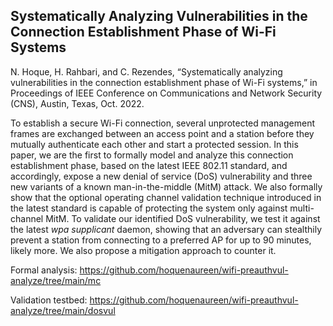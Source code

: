 ## Systematically Analyzing Vulnerabilities in the Connection Establishment Phase of Wi-Fi Systems

N. Hoque, H. Rahbari, and C. Rezendes, “Systematically analyzing vulnerabilities in the connection establishment phase of Wi-Fi systems,” in Proceedings of IEEE Conference on Communications and Network Security (CNS), Austin, Texas, Oct. 2022.


To establish a secure Wi-Fi connection, several unprotected management frames are exchanged between an access point and a station before they mutually authenticate each other and start a protected session. In this paper, we are the first to formally model and analyze this connection establishment phase, based on the latest IEEE 802.11 standard, and accordingly, expose a new denial of service (DoS) vulnerability and three new variants of a known man-in-the-middle (MitM) attack. We also formally show that the optional operating channel validation technique introduced in the latest standard is capable of protecting the system only against multi-channel MitM. To validate our identified DoS vulnerability, we test it against the latest *wpa supplicant* daemon, showing that an adversary can stealthily prevent a station from connecting to a preferred AP for up to $90$ minutes, likely more. We also propose a mitigation approach to counter it. 

Formal analysis:    https://github.com/hoquenaureen/wifi-preauthvul-analyze/tree/main/mc

Validation testbed: https://github.com/hoquenaureen/wifi-preauthvul-analyze/tree/main/dosvul

